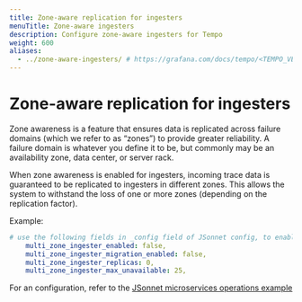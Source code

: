 ```yaml
---
title: Zone-aware replication for ingesters
menuTitle: Zone-aware ingesters
description: Configure zone-aware ingesters for Tempo
weight: 600
aliases:
  - ../zone-aware-ingesters/ # https://grafana.com/docs/tempo/<TEMPO_VERSION>/operations/zone-aware-ingesters/
---
```


# Zone-aware replication for ingesters

Zone awareness is a feature that ensures data is replicated across failure domains (which we refer to as “zones”) to provide greater reliability. 
A failure domain is whatever you define it to be, but commonly may be an availability zone, data center, or server rack.

When zone awareness is enabled for ingesters, incoming trace data is guaranteed to be replicated to ingesters in different zones.
This allows the system to withstand the loss of one or more zones (depending on the replication factor).

Example:

```yaml
# use the following fields in _config field of JSonnet config, to enable zone-aware ingesters.
    multi_zone_ingester_enabled: false,
    multi_zone_ingester_migration_enabled: false,
    multi_zone_ingester_replicas: 0,
    multi_zone_ingester_max_unavailable: 25,
```

For an configuration, refer to the [JSonnet microservices operations example](https://github.com/grafana/tempo/blob/main/operations/jsonnet/microservices/README.md)